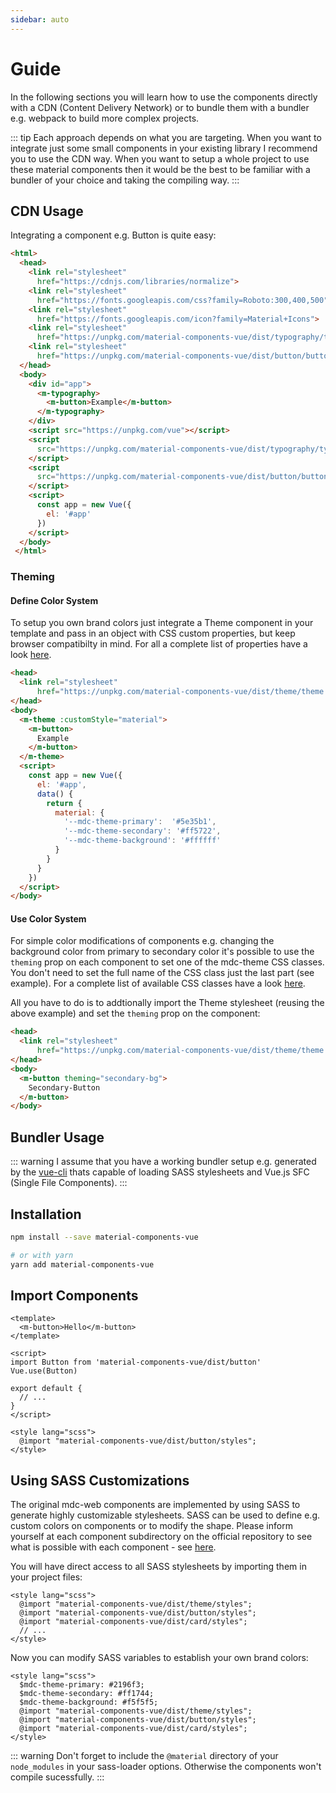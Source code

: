 ```yaml
---
sidebar: auto
---
```


# Guide

In the following sections you will learn how to use the components directly with a CDN (Content Delivery Network) or to bundle them with a bundler e.g. webpack to build more complex projects. 

::: tip
Each approach depends on what you are targeting. When you want to integrate just some small components in your existing library I recommend you to use the CDN way. When you want to setup a whole project to use these material components then it would be the best to be familiar with a bundler of your choice and taking the compiling way.
:::

## CDN Usage

Integrating a component e.g. Button is quite easy:

```html
<html>
  <head>
    <link rel="stylesheet"
      href="https://cdnjs.com/libraries/normalize">
    <link rel="stylesheet"
      href="https://fonts.googleapis.com/css?family=Roboto:300,400,500" type="text/css">
    <link rel="stylesheet"
      href="https://fonts.googleapis.com/icon?family=Material+Icons">
    <link rel="stylesheet"
      href="https://unpkg.com/material-components-vue/dist/typography/typography.min.css">
    <link rel="stylesheet"
      href="https://unpkg.com/material-components-vue/dist/button/button.min.css">
  </head>
  <body>
    <div id="app">
      <m-typography>
        <m-button>Example</m-button>
      </m-typography>
    </div>
    <script src="https://unpkg.com/vue"></script>
    <script
      src="https://unpkg.com/material-components-vue/dist/typography/typography.min.js">
    </script>
    <script
      src="https://unpkg.com/material-components-vue/dist/button/button.min.js">
    </script>
    <script>
      const app = new Vue({
        el: '#app'
      })
    </script>
  </body>
 </html>
```

### Theming

#### Define Color System

To setup you own brand colors just integrate a Theme component in your template and pass in an object with CSS custom properties, but keep browser compatibilty in mind. For all a complete list of properties have a look [here](https://github.com/material-components/material-components-web/blob/master/packages/mdc-theme/README.md#css-custom-properties).

```html
<head>
  <link rel="stylesheet"
      href="https://unpkg.com/material-components-vue/dist/theme/theme.min.css">
</head>
<body>
  <m-theme :customStyle="material">
    <m-button>
      Example
    </m-button>
  </m-theme>
  <script>
    const app = new Vue({
      el: '#app',
      data() {
        return {
          material: {
            '--mdc-theme-primary':  '#5e35b1',
            '--mdc-theme-secondary': '#ff5722',
            '--mdc-theme-background': '#ffffff'
          }
        }
      }
    })
  </script>
</body>
```

#### Use Color System

For simple color modifications of components e.g. changing the background color from primary to secondary color it's possible to use the `theming` prop on each component to set one of the mdc-theme CSS classes.
You don't need to set the full name of the CSS class just the last part (see example). For a complete list of available 
CSS classes have a look [here](https://github.com/material-components/material-components-web/tree/master/packages/mdc-theme#css-classes).

All you have to do is to addtionally import the Theme stylesheet (reusing the above example) and set the `theming` prop on the component: 

```html
<head>
  <link rel="stylesheet"
      href="https://unpkg.com/material-components-vue/dist/theme/theme.min.css">
</head>
<body>
  <m-button theming="secondary-bg">
    Secondary-Button
  </m-button>
</body>
```

## Bundler Usage

::: warning
I assume that you have a working bundler setup e.g. generated by the [vue-cli](https://github.com/vuejs/vue-cli) thats capable of loading SASS stylesheets and Vue.js SFC (Single File Components).
:::

## Installation

```bash
npm install --save material-components-vue

# or with yarn
yarn add material-components-vue
```

## Import Components

```vue
<template>
  <m-button>Hello</m-button>
</template>

<script>
import Button from 'material-components-vue/dist/button'
Vue.use(Button)

export default {
  // ...
}
</script>

<style lang="scss">
  @import "material-components-vue/dist/button/styles";
</style>
```

## Using SASS Customizations

The original mdc-web components are implemented by using SASS to generate highly customizable stylesheets. SASS can be used to define e.g. custom colors on components or to modify the shape. Please inform yourself at each component subdirectory on the official repository to see what is possible with each component - see [here](https://github.com/material-components/material-components-web/tree/master/packages).

You will have direct access to all SASS stylesheets by importing them in your project files:

```vue
<style lang="scss">
  @import "material-components-vue/dist/theme/styles";
  @import "material-components-vue/dist/button/styles";
  @import "material-components-vue/dist/card/styles";
  // ...
</style>
```

Now you can modify SASS variables to establish your own brand colors:

```vue
<style lang="scss">
  $mdc-theme-primary: #2196f3;
  $mdc-theme-secondary: #ff1744;
  $mdc-theme-background: #f5f5f5;
  @import "material-components-vue/dist/theme/styles";
  @import "material-components-vue/dist/button/styles";
  @import "material-components-vue/dist/card/styles";
</style>
```
::: warning
Don't forget to include the `@material` directory of your `node_modules` in your sass-loader options.
Otherwise the components won't compile sucessfully.
:::
